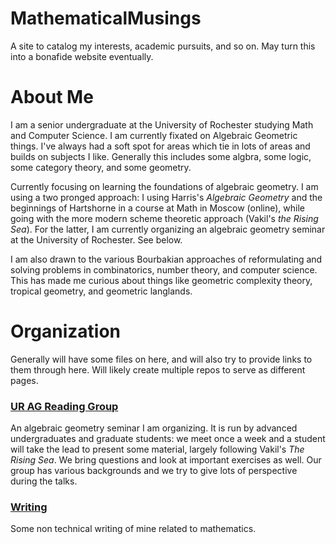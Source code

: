 # MathematicalMusings
A site to catalog my interests, academic pursuits, and so on. May turn this into a bonafide website eventually.

# About Me
I am a senior undergraduate at the University of Rochester studying Math and Computer Science. I am currently fixated on Algebraic Geometric things. I've always had a soft spot for areas which tie in lots of areas and builds on subjects I like. Generally this includes some algbra, some logic, some category theory, and some geometry. 

Currently focusing on learning the foundations of algebraic geometry. I am using a two pronged approach: I using Harris's *Algebraic Geometry* and the beginnings of Hartshorne in a course at Math in Moscow (online), while going with the more modern scheme theoretic approach (Vakil's *the Rising Sea*). For the latter, I am currently organizing an algebraic geometry seminar at the University of Rochester. See below. 

I am also drawn to the various Bourbakian approaches of reformulating and solving problems in combinatorics, number theory, and computer science. This has made me curious about things like geometric complexity theory, tropical geometry, and geometric langlands. 

# Organization
Generally will have some files on here, and will also try to provide links to them through here. Will likely create multiple repos to serve as different pages. 

### [UR AG Reading Group](https://github.com/toraOzawa/URAGReadingGroup/)
An algebraic geometry seminar I am organizing. It is run by advanced undergraduates and graduate students: we meet once a week and a student will take the lead to present some material, largely following Vakil's *The Rising Sea*. We bring questions and look at important exercises as well. Our group has various backgrounds and we try to give lots of perspective during the talks. 


### [Writing](Writing) 
Some non technical writing of mine related to mathematics. 
